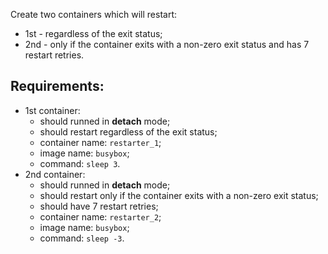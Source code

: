 
Create two containers which will restart:
- 1st - regardless of the exit status;
- 2nd - only if the container exits with a non-zero exit status and has 7 restart retries.  

## Requirements:
- 1st container:
  - should runned in **detach** mode;
  - should restart regardless of the exit status;
  - container name: `restarter_1`;
  - image name: `busybox`;
  - command: `sleep 3`.
- 2nd container:
  - should runned in **detach** mode;
  - should restart only if the container exits with a non-zero exit status;
  - should have 7 restart retries;
  - container name: `restarter_2`;
  - image name: `busybox`;
  - command: `sleep -3`.
